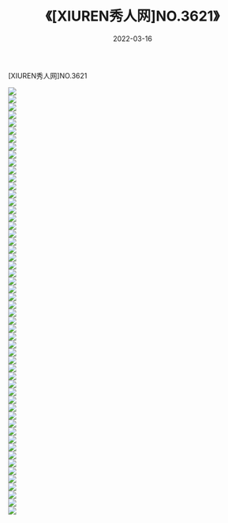 ﻿---
layout: post
title:  《[XIUREN秀人网]NO.3621》
date:   2022-03-16
img: http://img.660000.xyz/Sharelink/秀人网/秀人网第04部分/[XIUREN秀人网]NO.3621/000.jpg
categories: [美女, 清纯, 唯美]
---

[XIUREN秀人网]NO.3621

 ![](http://img.660000.xyz/Sharelink/秀人网/秀人网第04部分/[XIUREN秀人网]NO.3621/001.jpg) <br>![](http://img.660000.xyz/Sharelink/秀人网/秀人网第04部分/[XIUREN秀人网]NO.3621/002.jpg) <br>![](http://img.660000.xyz/Sharelink/秀人网/秀人网第04部分/[XIUREN秀人网]NO.3621/003.jpg) <br>![](http://img.660000.xyz/Sharelink/秀人网/秀人网第04部分/[XIUREN秀人网]NO.3621/004.jpg) <br>![](http://img.660000.xyz/Sharelink/秀人网/秀人网第04部分/[XIUREN秀人网]NO.3621/005.jpg) <br>![](http://img.660000.xyz/Sharelink/秀人网/秀人网第04部分/[XIUREN秀人网]NO.3621/006.jpg) <br>![](http://img.660000.xyz/Sharelink/秀人网/秀人网第04部分/[XIUREN秀人网]NO.3621/007.jpg) <br>![](http://img.660000.xyz/Sharelink/秀人网/秀人网第04部分/[XIUREN秀人网]NO.3621/008.jpg) <br>![](http://img.660000.xyz/Sharelink/秀人网/秀人网第04部分/[XIUREN秀人网]NO.3621/009.jpg) <br>![](http://img.660000.xyz/Sharelink/秀人网/秀人网第04部分/[XIUREN秀人网]NO.3621/010.jpg) <br>![](http://img.660000.xyz/Sharelink/秀人网/秀人网第04部分/[XIUREN秀人网]NO.3621/011.jpg) <br>![](http://img.660000.xyz/Sharelink/秀人网/秀人网第04部分/[XIUREN秀人网]NO.3621/012.jpg) <br>![](http://img.660000.xyz/Sharelink/秀人网/秀人网第04部分/[XIUREN秀人网]NO.3621/013.jpg) <br>![](http://img.660000.xyz/Sharelink/秀人网/秀人网第04部分/[XIUREN秀人网]NO.3621/014.jpg) <br>![](http://img.660000.xyz/Sharelink/秀人网/秀人网第04部分/[XIUREN秀人网]NO.3621/015.jpg) <br>![](http://img.660000.xyz/Sharelink/秀人网/秀人网第04部分/[XIUREN秀人网]NO.3621/016.jpg) <br>![](http://img.660000.xyz/Sharelink/秀人网/秀人网第04部分/[XIUREN秀人网]NO.3621/017.jpg) <br>![](http://img.660000.xyz/Sharelink/秀人网/秀人网第04部分/[XIUREN秀人网]NO.3621/018.jpg) <br>![](http://img.660000.xyz/Sharelink/秀人网/秀人网第04部分/[XIUREN秀人网]NO.3621/019.jpg) <br>![](http://img.660000.xyz/Sharelink/秀人网/秀人网第04部分/[XIUREN秀人网]NO.3621/020.jpg) <br>![](http://img.660000.xyz/Sharelink/秀人网/秀人网第04部分/[XIUREN秀人网]NO.3621/021.jpg) <br>![](http://img.660000.xyz/Sharelink/秀人网/秀人网第04部分/[XIUREN秀人网]NO.3621/022.jpg) <br>![](http://img.660000.xyz/Sharelink/秀人网/秀人网第04部分/[XIUREN秀人网]NO.3621/023.jpg) <br>![](http://img.660000.xyz/Sharelink/秀人网/秀人网第04部分/[XIUREN秀人网]NO.3621/024.jpg) <br>![](http://img.660000.xyz/Sharelink/秀人网/秀人网第04部分/[XIUREN秀人网]NO.3621/025.jpg) <br>![](http://img.660000.xyz/Sharelink/秀人网/秀人网第04部分/[XIUREN秀人网]NO.3621/026.jpg) <br>![](http://img.660000.xyz/Sharelink/秀人网/秀人网第04部分/[XIUREN秀人网]NO.3621/027.jpg) <br>![](http://img.660000.xyz/Sharelink/秀人网/秀人网第04部分/[XIUREN秀人网]NO.3621/028.jpg) <br>![](http://img.660000.xyz/Sharelink/秀人网/秀人网第04部分/[XIUREN秀人网]NO.3621/029.jpg) <br>![](http://img.660000.xyz/Sharelink/秀人网/秀人网第04部分/[XIUREN秀人网]NO.3621/030.jpg) <br>![](http://img.660000.xyz/Sharelink/秀人网/秀人网第04部分/[XIUREN秀人网]NO.3621/031.jpg) <br>![](http://img.660000.xyz/Sharelink/秀人网/秀人网第04部分/[XIUREN秀人网]NO.3621/032.jpg) <br>![](http://img.660000.xyz/Sharelink/秀人网/秀人网第04部分/[XIUREN秀人网]NO.3621/033.jpg) <br>![](http://img.660000.xyz/Sharelink/秀人网/秀人网第04部分/[XIUREN秀人网]NO.3621/034.jpg) <br>![](http://img.660000.xyz/Sharelink/秀人网/秀人网第04部分/[XIUREN秀人网]NO.3621/035.jpg) <br>![](http://img.660000.xyz/Sharelink/秀人网/秀人网第04部分/[XIUREN秀人网]NO.3621/036.jpg) <br>![](http://img.660000.xyz/Sharelink/秀人网/秀人网第04部分/[XIUREN秀人网]NO.3621/037.jpg) <br>![](http://img.660000.xyz/Sharelink/秀人网/秀人网第04部分/[XIUREN秀人网]NO.3621/038.jpg) <br>![](http://img.660000.xyz/Sharelink/秀人网/秀人网第04部分/[XIUREN秀人网]NO.3621/039.jpg) <br>![](http://img.660000.xyz/Sharelink/秀人网/秀人网第04部分/[XIUREN秀人网]NO.3621/040.jpg) <br>![](http://img.660000.xyz/Sharelink/秀人网/秀人网第04部分/[XIUREN秀人网]NO.3621/041.jpg) <br>![](http://img.660000.xyz/Sharelink/秀人网/秀人网第04部分/[XIUREN秀人网]NO.3621/042.jpg) <br>![](http://img.660000.xyz/Sharelink/秀人网/秀人网第04部分/[XIUREN秀人网]NO.3621/043.jpg) <br>![](http://img.660000.xyz/Sharelink/秀人网/秀人网第04部分/[XIUREN秀人网]NO.3621/044.jpg) <br>![](http://img.660000.xyz/Sharelink/秀人网/秀人网第04部分/[XIUREN秀人网]NO.3621/045.jpg) <br>![](http://img.660000.xyz/Sharelink/秀人网/秀人网第04部分/[XIUREN秀人网]NO.3621/046.jpg) <br>![](http://img.660000.xyz/Sharelink/秀人网/秀人网第04部分/[XIUREN秀人网]NO.3621/047.jpg) <br>![](http://img.660000.xyz/Sharelink/秀人网/秀人网第04部分/[XIUREN秀人网]NO.3621/048.jpg) <br>![](http://img.660000.xyz/Sharelink/秀人网/秀人网第04部分/[XIUREN秀人网]NO.3621/049.jpg) <br>![](http://img.660000.xyz/Sharelink/秀人网/秀人网第04部分/[XIUREN秀人网]NO.3621/050.jpg) <br>![](http://img.660000.xyz/Sharelink/秀人网/秀人网第04部分/[XIUREN秀人网]NO.3621/051.jpg) <br>![](http://img.660000.xyz/Sharelink/秀人网/秀人网第04部分/[XIUREN秀人网]NO.3621/052.jpg) <br>![](http://img.660000.xyz/Sharelink/秀人网/秀人网第04部分/[XIUREN秀人网]NO.3621/053.jpg) <br>![](http://img.660000.xyz/Sharelink/秀人网/秀人网第04部分/[XIUREN秀人网]NO.3621/054.jpg) <br>